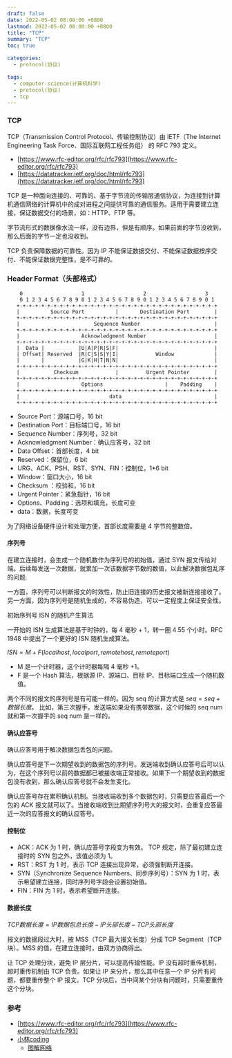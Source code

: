 ```yaml
---
draft: false
date: 2022-05-02 08:00:00 +0800
lastmod: 2022-05-02 08:00:00 +0800
title: "TCP"
summary: "TCP"
toc: true

categories:
  - protocol(协议)

tags:
  - computer-science(计算机科学)
  - protocol(协议)
  - tcp
---
```


### TCP

TCP（Transmission Control Protocol、传输控制协议）由 IETF（The Internet Engineering Task Force、国际互联网工程任务组） 的 RFC
793 定义。

- [https://www.rfc-editor.org/rfc/rfc793](https://www.rfc-editor.org/rfc/rfc793)
- [https://datatracker.ietf.org/doc/html/rfc793](https://datatracker.ietf.org/doc/html/rfc793)

TCP 是一种面向连接的、可靠的、基于字节流的传输层通信协议，为连接到计算机通信网络的计算机中的成对进程之间提供可靠的通信服务。适用于需要建立连接，保证数据交付的场景，如：HTTP、FTP
等。

字节流形式的数据像水流一样，没有边界，但是有顺序。如果前面的字节没收到，那么后面的字节一定也没收到。

TCP 负责保障数据的可靠性。因为 IP 不能保证数据交付、不能保证数据按序交付、不能保证数据完整性，是不可靠的。

### Header Format（头部格式）

```
    0                   1                   2                   3
    0 1 2 3 4 5 6 7 8 9 0 1 2 3 4 5 6 7 8 9 0 1 2 3 4 5 6 7 8 9 0 1
   +-+-+-+-+-+-+-+-+-+-+-+-+-+-+-+-+-+-+-+-+-+-+-+-+-+-+-+-+-+-+-+-+
   |          Source Port          |       Destination Port        |
   +-+-+-+-+-+-+-+-+-+-+-+-+-+-+-+-+-+-+-+-+-+-+-+-+-+-+-+-+-+-+-+-+
   |                        Sequence Number                        |
   +-+-+-+-+-+-+-+-+-+-+-+-+-+-+-+-+-+-+-+-+-+-+-+-+-+-+-+-+-+-+-+-+
   |                    Acknowledgment Number                      |
   +-+-+-+-+-+-+-+-+-+-+-+-+-+-+-+-+-+-+-+-+-+-+-+-+-+-+-+-+-+-+-+-+
   |  Data |           |U|A|P|R|S|F|                               |
   | Offset| Reserved  |R|C|S|S|Y|I|            Window             |
   |       |           |G|K|H|T|N|N|                               |
   +-+-+-+-+-+-+-+-+-+-+-+-+-+-+-+-+-+-+-+-+-+-+-+-+-+-+-+-+-+-+-+-+
   |           Checksum            |         Urgent Pointer        |
   +-+-+-+-+-+-+-+-+-+-+-+-+-+-+-+-+-+-+-+-+-+-+-+-+-+-+-+-+-+-+-+-+
   |                    Options                    |    Padding    |
   +-+-+-+-+-+-+-+-+-+-+-+-+-+-+-+-+-+-+-+-+-+-+-+-+-+-+-+-+-+-+-+-+
   |                             data                              |
   +-+-+-+-+-+-+-+-+-+-+-+-+-+-+-+-+-+-+-+-+-+-+-+-+-+-+-+-+-+-+-+-+
```

- Source Port：源端口号，16 bit
- Destination Port：目标端口号，16 bit
- Sequence Number：序列号，32 bit
- Acknowledgment Number：确认应答号，32 bit
- Data Offset：首部长度，4 bit
- Reserved：保留位，6 bit
- URG、ACK、PSH、RST、SYN、FIN：控制位，1*6 bit
- Window：窗口大小，16 bit
- Checksum ：校验和，16 bit
- Urgent Pointer：紧急指针，16 bit
- Options、Padding：选项和填充，长度可变
- data：数据，长度可变

为了网络设备硬件设计和处理方便，首部长度需要是 4 字节的整数倍。

#### 序列号

在建立连接时，会生成一个随机数作为序列号的初始值，通过 SYN 报文传给对端。后续每发送一次数据，就累加一次该数据字节数的数值，以此解决数据包乱序的问题.

一方面，序列号可以判断报文的时效性，防止旧连接的历史报文被新连接接收了。另一方面，因为序列号是随机生成的，不容易伪造，可以一定程度上保证安全性。

初始序列号 ISN 的随机产生算法

一开始的 ISN ⽣成算法是基于时钟的，每 4 毫秒 + 1，转一圈 4.55 个小时。RFC 1948 中提出了⼀个更好的 ISN 随机⽣成算法。

$ISN = M + F (localhost, localport, remotehost, remoteport)$

- M 是⼀个计时器，这个计时器每隔 4 毫秒 +1。
- F 是⼀个 Hash 算法，根据源 IP、源端口、目标 IP、目标端口生成⼀个随机数值。

两个不同的报文的序列号是有可能一样的。因为 seq 的计算方式是 $seq = seq + 数据长度$。 比如，第三次握手，发送端如果没有携带数据，这个时候的
seq num 就和第一次握手的 seq num 是一样的。

#### 确认应答号

确认应答号用于解决数据包丢包的问题。

确认应答号是下一次期望收到的数据包的序列号。发送端收到确认应答号后可以认为，在这个序列号以前的数据都已被接收端正常接收。如果下一个期望收到的数据包没有收到，那么确认应答号就不会发生变化。

确认应答号存在累积确认机制。当接收端收到多个数据包时，只需要应答最后一个包的 ACK
报文就可以了。当接收端收到比期望序列号大的报文时，会重复应答最近一次的应答报文的确认应答号。

#### 控制位

- ACK：ACK 为 1 时，确认应答号字段变为有效。
  TCP 规定，除了最初建立连接时的 SYN 包之外，该值必须为 1。
- RST：RST 为 1 时，表示 TCP 连接出现异常，必须强制断开连接。
- SYN（Synchronize Sequence Numbers、同步序列号）：SYN 为 1 时，表示希望建立连接，同时序列号字段会设置初始值。
- FIN：FIN 为 1 时，表示希望断开连接。

#### 数据长度

$TCP 数据长度 = IP 数据包总长度 - IP 头部长度 - TCP 头部长度$

报文的数据段过大时，按 MSS（TCP 最大报文长度）分成 TCP Segment（TCP 块）。MSS 的值，在建立连接时，由双方协商得出。

让 TCP 处理分块，避免 IP 层分片，可以提高传输性能。IP 没有超时重传机制，超时重传机制由 TCP 负责。如果让 IP 来分片，那么其中任意一个
IP 分片有问题，都要重传整个 IP 报文。TCP 分块后，当中间某个分块有问题时，只需要重传这个分块。

### 参考

- [https://www.rfc-editor.org/rfc/rfc793](https://www.rfc-editor.org/rfc/rfc793)
- [小林coding](https://xiaolincoding.com/)
    - [图解网络](https://xiaolincoding.com/network/)